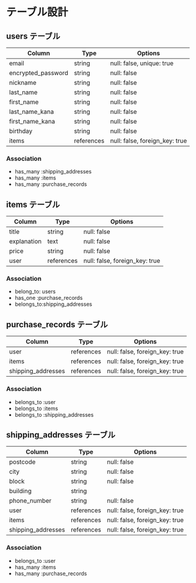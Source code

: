 # テーブル設計

## users テーブル

| Column             | Type       | Options                        |
| ------------------ | ---------- | -----------------------------  |
| email              | string     | null: false, unique: true      |
| encrypted_password | string     | null: false                    |
| nickname           | string     | null: false                    |
| last_name          | string     | null: false                    |
| first_name         | string     | null: false                    |
| last_name_kana     | string     | null: false                    |
| first_name_kana    | string     | null: false                    |
| birthday           | string     | null: false                    |
| items              | references | null: false, foreign_key: true |



### Association

- has_many :shipping_addresses
- has_many :items
- has_many :purchase_records

## items テーブル

| Column      | Type       | Options                       |
| ----------- | ---------- | ----------------------------- |
| title       | string     | null: false                   |
| explanation | text       | null: false                   |
| price       | string     | null: false                   |
| user        | references | null: false, foreign_key: true|

### Association

- belong_to: users
- has_one  :purchase_records
- belongs_to:shipping_addresses


## purchase_records テーブル

| Column                     | Type       | Options                        |
| -------------------------- | ---------- | ------------------------------ |
| user                       | references | null: false, foreign_key: true |
| items                      | references | null: false, foreign_key: true |
| shipping_addresses         | references | null: false, foreign_key: true |
### Association

- belongs_to :user
- belongs_to :items
- belongs_to :shipping_addresses


## shipping_addresses テーブル

| Column                     | Type       | Options                        |
| -------------------------- | ---------- | ------------------------------ |
| postcode                   | string     | null: false                    |
| city                       | string     | null: false                    |
| block                      | string     | null: false                    |
| building                   | string     |                                |
| phone_number               | string     | null: false                    |
| user                       | references | null: false, foreign_key: true |
| items                      | references | null: false, foreign_key: true |
| shipping_addresses         | references | null: false, foreign_key: true |

### Association

- belongs_to :user
- has_many   :items
- has_many   :purchase_records

